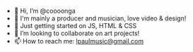 - 👋 Hi, I’m @coooonga
- 👀 I'm mainly a producer and musician, love video & design!
- 🌱 Just getting started on JS, HTML & CSS
- 💞️ I’m looking to collaborate on art projects!
- 📫 How to reach me: lpaulmusic@gmail.com

<!---
coooonga/coooonga is a ✨ special ✨ repository because its `README.md` (this file) appears on your GitHub profile.
You can click the Preview link to take a look at your changes.
--->
